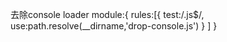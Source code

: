 去除console loader
module:{
    rules:[{
      test:/\.js$/,
      use:path.resolve(__dirname,'drop-console.js')
      }
    ]
  }